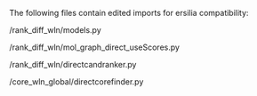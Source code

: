 The following files contain edited imports for ersilia compatibility:

/rank_diff_wln/models.py

/rank_diff_wln/mol_graph_direct_useScores.py

/rank_diff_wln/directcandranker.py

/core_wln_global/directcorefinder.py
